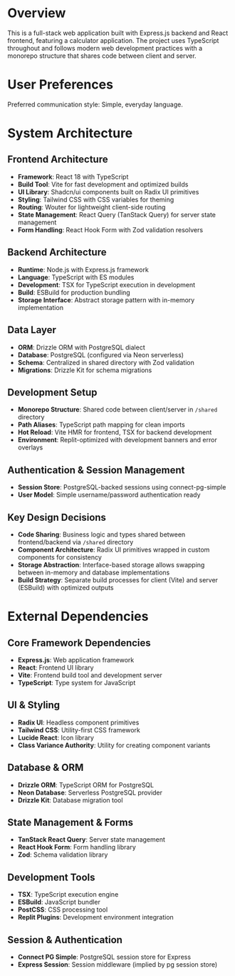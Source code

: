 # Overview

This is a full-stack web application built with Express.js backend and React frontend, featuring a calculator application. The project uses TypeScript throughout and follows modern web development practices with a monorepo structure that shares code between client and server.

# User Preferences

Preferred communication style: Simple, everyday language.

# System Architecture

## Frontend Architecture
- **Framework**: React 18 with TypeScript
- **Build Tool**: Vite for fast development and optimized builds
- **UI Library**: Shadcn/ui components built on Radix UI primitives
- **Styling**: Tailwind CSS with CSS variables for theming
- **Routing**: Wouter for lightweight client-side routing
- **State Management**: React Query (TanStack Query) for server state management
- **Form Handling**: React Hook Form with Zod validation resolvers

## Backend Architecture
- **Runtime**: Node.js with Express.js framework
- **Language**: TypeScript with ES modules
- **Development**: TSX for TypeScript execution in development
- **Build**: ESBuild for production bundling
- **Storage Interface**: Abstract storage pattern with in-memory implementation

## Data Layer
- **ORM**: Drizzle ORM with PostgreSQL dialect
- **Database**: PostgreSQL (configured via Neon serverless)
- **Schema**: Centralized in shared directory with Zod validation
- **Migrations**: Drizzle Kit for schema migrations

## Development Setup
- **Monorepo Structure**: Shared code between client/server in `/shared` directory
- **Path Aliases**: TypeScript path mapping for clean imports
- **Hot Reload**: Vite HMR for frontend, TSX for backend development
- **Environment**: Replit-optimized with development banners and error overlays

## Authentication & Session Management
- **Session Store**: PostgreSQL-backed sessions using connect-pg-simple
- **User Model**: Simple username/password authentication ready

## Key Design Decisions
- **Code Sharing**: Business logic and types shared between frontend/backend via `/shared` directory
- **Component Architecture**: Radix UI primitives wrapped in custom components for consistency
- **Storage Abstraction**: Interface-based storage allows swapping between in-memory and database implementations
- **Build Strategy**: Separate build processes for client (Vite) and server (ESBuild) with optimized outputs

# External Dependencies

## Core Framework Dependencies
- **Express.js**: Web application framework
- **React**: Frontend UI library
- **Vite**: Frontend build tool and development server
- **TypeScript**: Type system for JavaScript

## UI & Styling
- **Radix UI**: Headless component primitives
- **Tailwind CSS**: Utility-first CSS framework
- **Lucide React**: Icon library
- **Class Variance Authority**: Utility for creating component variants

## Database & ORM
- **Drizzle ORM**: TypeScript ORM for PostgreSQL
- **Neon Database**: Serverless PostgreSQL provider
- **Drizzle Kit**: Database migration tool

## State Management & Forms
- **TanStack React Query**: Server state management
- **React Hook Form**: Form handling library
- **Zod**: Schema validation library

## Development Tools
- **TSX**: TypeScript execution engine
- **ESBuild**: JavaScript bundler
- **PostCSS**: CSS processing tool
- **Replit Plugins**: Development environment integration

## Session & Authentication
- **Connect PG Simple**: PostgreSQL session store for Express
- **Express Session**: Session middleware (implied by pg session store)